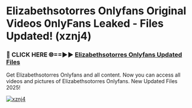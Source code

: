 # Elizabethsotorres Onlyfans Original Videos 0nlyFans Leaked - Files Updated! (xznj4)

<h3>🔴 CLICK HERE 🌐==►► <a href="https://tinyurl.com/ehrbuxhb" rel="nofollow">Elizabethsotorres Onlyfans Updated Files</a></h3>

Get Elizabethsotorres Onlyfans and all content. Now you can access all videos and pictures of Elizabethsotorres Onlyfans. New Updated Files 2025!

[![xznj4](https://i.imgur.com/lVYEuWS.gif)](https://tinyurl.com/ehrbuxhb)
